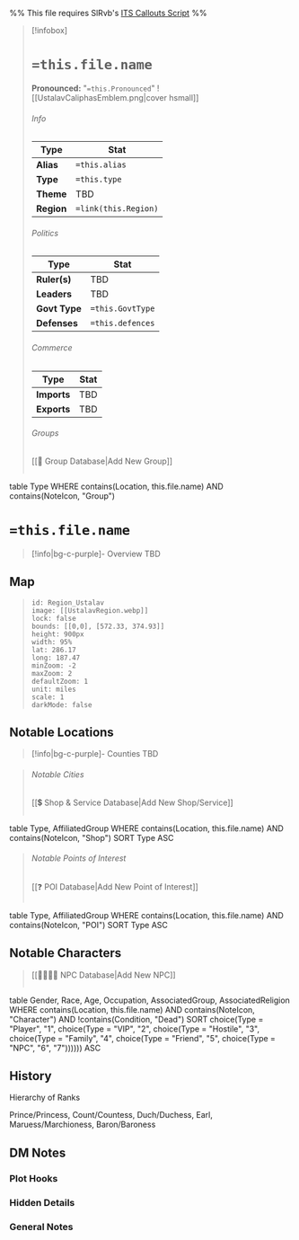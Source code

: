 
%% This file requires SlRvb's [ITS Callouts Script](https://github.com/SlRvb/Obsidian--ITS-Theme/blob/main/Guide/Callouts.md) %%



> [!infobox]
> # `=this.file.name`
> **Pronounced:**  "`=this.Pronounced`"
> ![[UstalavCaliphasEmblem.png|cover hsmall]]
> ###### Info
> Type |  Stat |
> ---|---|
> **Alias** | `=this.alias` |
> **Type** | `=this.type` |
> **Theme** | TBD |
> **Region** | `=link(this.Region)` |
> ###### Politics
> Type |  Stat |
> ---|---|
> **Ruler(s)** | TBD |
> **Leaders** | TBD |
> **Govt Type** | `=this.GovtType` |
> **Defenses** | `=this.defences` |
> ###### Commerce
> Type |  Stat |
> ---|---|
> **Imports** | TBD |
> **Exports** | TBD |
> ###### Groups
> [[🔰 Group Database|Add New Group]]
> ```dataview
table Type
WHERE contains(Location, this.file.name) AND contains(NoteIcon, "Group")

# **`=this.file.name`**
> [!info|bg-c-purple]- Overview
TBD

## Map
> ```leaflet
> id: Region_Ustalav
> image: [[UstalavRegion.webp]]
> lock: false
>bounds: [[0,0], [572.33, 374.93]]
>height: 900px
>width: 95%
> lat: 286.17
> long: 187.47
> minZoom: -2
> maxZoom: 2
> defaultZoom: 1
> unit: miles
> scale: 1
> darkMode: false
> ```

## Notable Locations

> [!info|bg-c-purple]- Counties
TBD

> ###### Notable Cities
> [[💲 Shop & Service Database|Add New Shop/Service]]
> ```dataview
table Type, AffiliatedGroup
WHERE contains(Location, this.file.name) AND contains(NoteIcon, "Shop")
SORT Type ASC

> ###### Notable Points of Interest
> [[❓ POI Database|Add New Point of Interest]]
> ```dataview
table Type, AffiliatedGroup
WHERE contains(Location, this.file.name) AND contains(NoteIcon, "POI")
SORT Type ASC

## Notable Characters

> [[👨‍👩‍👧‍👦 NPC Database|Add New NPC]]
> ```dataview
table Gender, Race, Age, Occupation, AssociatedGroup, AssociatedReligion
WHERE contains(Location, this.file.name) AND contains(NoteIcon, "Character") AND !contains(Condition, "Dead")
SORT choice(Type = "Player", "1", choice(Type = "VIP", "2", choice(Type = "Hostile", "3", choice(Type = "Family", "4", choice(Type = "Friend", "5", choice(Type = "NPC", "6", "7")))))) ASC

## History
Hierarchy of Ranks

Prince/Princess, Count/Countess, Duch/Duchess, Earl, Maruess/Marchioness, Baron/Baroness



## DM Notes
### Plot Hooks


### Hidden Details


### General Notes